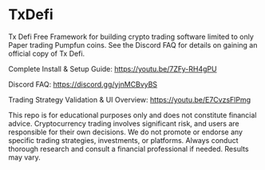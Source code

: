 # TxDefi
Tx Defi Free Framework for building crypto trading software limited to only Paper trading Pumpfun coins. See the Discord FAQ for details on gaining an official copy of Tx Defi. 

Complete Install & Setup Guide: https://youtu.be/7ZFy-RH4gPU

Discord FAQ: https://discord.gg/yjnMCBvyBS

Trading Strategy Validation & UI Overview: https://youtu.be/E7CvzsFlPmg



This repo is for educational purposes only and does not constitute financial advice. Cryptocurrency trading involves significant risk, and users are responsible for their own decisions. We do not promote or endorse any specific trading strategies, investments, or platforms. Always conduct thorough research and consult a financial professional if needed. Results may vary.
